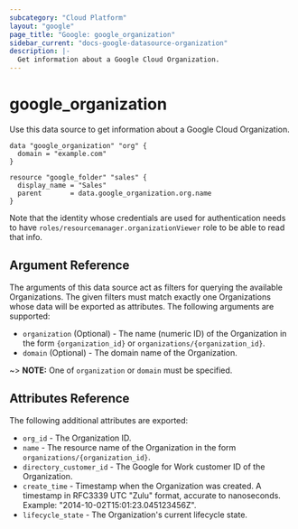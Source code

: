 ```yaml
---
subcategory: "Cloud Platform"
layout: "google"
page_title: "Google: google_organization"
sidebar_current: "docs-google-datasource-organization"
description: |-
  Get information about a Google Cloud Organization.
---
```


# google\_organization

Use this data source to get information about a Google Cloud Organization.

```hcl
data "google_organization" "org" {
  domain = "example.com"
}

resource "google_folder" "sales" {
  display_name = "Sales"
  parent       = data.google_organization.org.name
}
```

Note that the identity whose credentials are used for authentication needs to have `roles/resourcemanager.organizationViewer` role to be able to read that info.

## Argument Reference

The arguments of this data source act as filters for querying the available Organizations.
The given filters must match exactly one Organizations whose data will be exported as attributes.
The following arguments are supported:

* `organization` (Optional) - The name (numeric ID) of the Organization in the form `{organization_id}` or `organizations/{organization_id}`.
* `domain` (Optional) - The domain name of the Organization.

~> **NOTE:** One of `organization` or `domain` must be specified.

## Attributes Reference

The following additional attributes are exported:

* `org_id` - The Organization ID.
* `name` - The resource name of the Organization in the form `organizations/{organization_id}`.
* `directory_customer_id` - The Google for Work customer ID of the Organization.
* `create_time` - Timestamp when the Organization was created. A timestamp in RFC3339 UTC "Zulu" format, accurate to nanoseconds. Example: "2014-10-02T15:01:23.045123456Z".
* `lifecycle_state` - The Organization's current lifecycle state.
